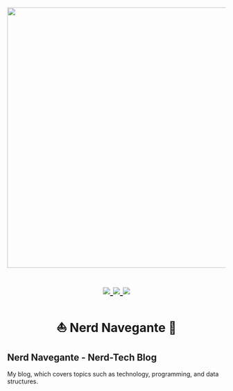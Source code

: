 <h1 align="center">
<a href='#'><img src="https://raw.githubusercontent.com/catppuccin/catppuccin/main/assets/palette/macchiato.png" width="600px"/></a>
  <br>
  <br>
  <div>
    <a href="https://github.com/marcelldac/nerd_navegante/issues">
        <img src="https://img.shields.io/github/issues/marcelldac/nerd_navegante?color=fab387&labelColor=303446&style=for-the-badge">
    </a>
    <a href="https://github.com/marcelldac/nerd_navegante/stargazers">
        <img src="https://img.shields.io/github/stars/marcelldac/nerd_navegante?color=ca9ee6&labelColor=303446&style=for-the-badge">
    </a>
    <a href="https://github.com/marcelldac/nerd_navegante">
        <img src="https://img.shields.io/github/repo-size/marcelldac/nerd_navegante?color=ea999c&labelColor=303446&style=for-the-badge">
    </a>
    </div>
   </h1>

<h1 align="center">⛵ Nerd Navegante 🤖</h1>

## Nerd Navegante - Nerd-Tech Blog

My blog, which covers topics such as technology, programming, and data structures.
